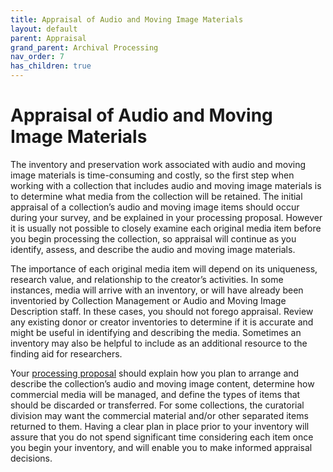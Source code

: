 ```yaml
---
title: Appraisal of Audio and Moving Image Materials
layout: default
parent: Appraisal
grand_parent: Archival Processing
nav_order: 7
has_children: true
---
```

# Appraisal of Audio and Moving Image Materials
The inventory and preservation work associated with audio and moving image materials is time-consuming and costly, so the first step when working with a collection that includes audio and moving image materials is to determine what media from the collection will be retained. The initial appraisal of a collection’s audio and moving image items should occur during your survey, and be explained in your processing proposal. However it is usually not possible to closely examine each original media item before you begin processing the collection, so appraisal will continue as you identify, assess, and describe the audio and moving image materials.

The importance of each original media item will depend on its uniqueness, research value, and relationship to the creator’s activities. In some instances, media will arrive with an inventory, or will have already been inventoried by Collection Management or Audio and Moving Image Description staff. In these cases, you should not forego appraisal. Review any existing donor or creator inventories to determine if it is accurate and might be useful in identifying and describing the media. Sometimes an inventory may also be helpful to include as an additional resource to the finding aid for researchers.

Your [processing proposal](https://nypl.github.io/pres-docs/archivalProcessing/Processing_Proposal.html) should explain how you plan to arrange and describe the collection’s audio and moving image content, determine how commercial media will be managed, and define the types of items that should be discarded or transferred. For some collections, the curatorial division may want the commercial material and/or other separated items returned to them. Having a clear plan in place prior to your inventory will assure that you do not spend significant time considering each item once you begin your inventory, and will enable you to make informed appraisal decisions.